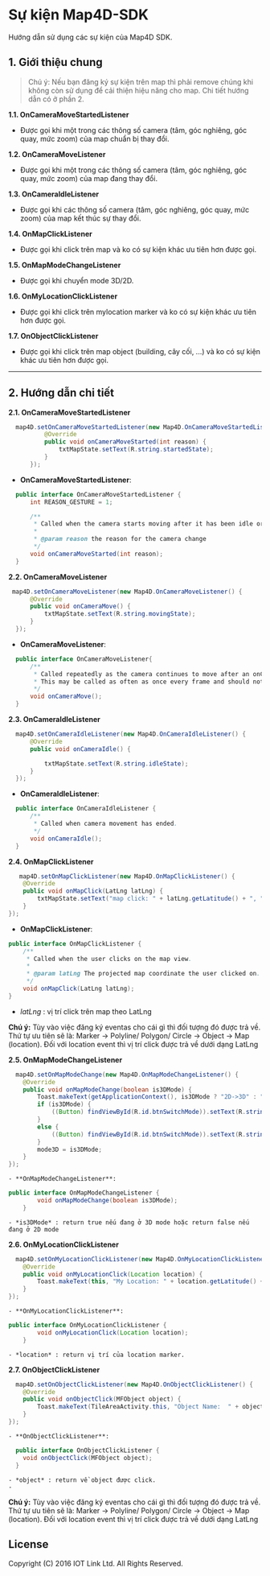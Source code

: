 # Sự kiện Map4D-SDK
Hướng dẫn sử dụng các sự kiện của Map4D SDK.

## 1. Giới thiệu chung

  > Chú ý: Nếu bạn đăng ký sự kiện trên map thì phải remove chúng khi không còn sử dụng để cải thiện hiệu năng cho map.
  Chi tiết hướng dẫn có ở phần 2.

  **1.1. OnCameraMoveStartedListener**
  - Được gọi khi một trong các thông số camera (tâm, góc nghiêng, góc quay, mức zoom) của map chuẩn bị thay đổi.

  **1.2. OnCameraMoveListener**
  - Được gọi khi một trong các thông số camera (tâm, góc nghiêng, góc quay, mức zoom) của map đang thay đổi.

  **1.3. OnCameraIdleListener**
  - Được gọi khi các thông số camera (tâm, góc nghiêng, góc quay, mức zoom) của map kết thúc sự thay đổi.

  **1.4. OnMapClickListener**
  - Được gọi khi click trên map và ko có sự kiện khác ưu tiên hơn được gọi.

  **1.5. OnMapModeChangeListener**
  - Được gọi khi chuyển mode 3D/2D.
  
  **1.6. OnMyLocationClickListener**
  - Được gọi khi click trên mylocation marker và ko có sự kiện khác ưu tiên hơn được gọi.
  
  **1.7. OnObjectClickListener**
  - Được gọi khi click trên map object (building, cây cối, ...) và ko có sự kiện khác ưu tiên hơn được gọi.
  ---

## 2. Hướng dẫn chi tiết
  **2.1. OnCameraMoveStartedListener**
  ```java
    map4D.setOnCameraMoveStartedListener(new Map4D.OnCameraMoveStartedListener() {
            @Override
            public void onCameraMoveStarted(int reason) {
                txtMapState.setText(R.string.startedState);
            }
        });
  ```

  - **OnCameraMoveStartedListener**:
  ```java
    public interface OnCameraMoveStartedListener {
        int REASON_GESTURE = 1;

        /**
         * Called when the camera starts moving after it has been idle or when the reason for camera motion has changed.
         *
         * @param reason the reason for the camera change
         */
        void onCameraMoveStarted(int reason);
    }
  ```

  **2.2. OnCameraMoveListener**
  ```java
   map4D.setOnCameraMoveListener(new Map4D.OnCameraMoveListener() {
        @Override
        public void onCameraMove() {
            txtMapState.setText(R.string.movingState);
        }
    });
  ```

  - **OnCameraMoveListener**:
  ```java
    public interface OnCameraMoveListener{
        /**
         * Called repeatedly as the camera continues to move after an onCameraMoveStarted call.
         * This may be called as often as once every frame and should not perform expensive operations.
         */
        void onCameraMove();
    }
  ```
  **2.3. OnCameraIdleListener**
  ```java
    map4D.setOnCameraIdleListener(new Map4D.OnCameraIdleListener() {
        @Override
        public void onCameraIdle() {

            txtMapState.setText(R.string.idleState);
        }
    });
  ```

  - **OnCameraIdleListener**:
  ```java
	public interface OnCameraIdleListener {
        /**
         * Called when camera movement has ended.
         */
        void onCameraIdle();
    }
  ```

	
  **2.4. OnMapClickListener**

```java
   map4D.setOnMapClickListener(new Map4D.OnMapClickListener() {
    @Override
    public void onMapClick(LatLng latLng) {
        txtMapState.setText("map click: " + latLng.getLatitude() + ", " + latLng.getLongitude());
    }
});
```

  - **OnMapClickListener**:
  
```java
public interface OnMapClickListener {
    /**
     * Called when the user clicks on the map view.
     *
     * @param latLng The projected map coordinate the user clicked on.
     */
    void onMapClick(LatLng latLng);
}
  ```
  - *latLng* : vị trí click trên map theo LatLng

**Chú ý:** Tùy vào việc đăng ký eventas cho cái gì thì đối tượng đó được trả về. Thứ tự ưu tiên sẽ là: Marker -> Polyline/ Polygon/ Circle -> Object -> Map (location). Đối với location event thì vị trí click được trả về dưới dạng LatLng


  **2.5. OnMapModeChangeListener**
	
```java
  map4D.setOnMapModeChange(new Map4D.OnMapModeChangeListener() {
    @Override
    public void onMapModeChange(boolean is3DMode) {
        Toast.makeText(getApplicationContext(), is3DMode ? "2D->3D" : "3D->2D", Toast.LENGTH_SHORT).show();
        if (is3DMode) {
            ((Button) findViewById(R.id.btnSwitchMode)).setText(R.string.mode2d);
        }
        else {
            ((Button) findViewById(R.id.btnSwitchMode)).setText(R.string.mode3d);
        }
        mode3D = is3DMode;
    }
});
```

    - **OnMapModeChangeListener**:
  
```java
public interface OnMapModeChangeListener {
        void onMapModeChange(boolean is3DMode);
    }
 ```
	- *is3DMode* : return true nếu đang ở 3D mode hoặc return false nếu đang ở 2D mode

 **2.6. OnMyLocationClickListener**
	
```java
  map4D.setOnMyLocationClickListener(new Map4D.OnMyLocationClickListener() {
    @Override
    public void onMyLocationClick(Location location) {
        Toast.makeText(this, "My Location: " + location.getLatitude() + ", " + location.getLongitude(), Toast.LENGTH_SHORT).show();
    }
});
```

    - **OnMyLocationClickListener**:
  
```java
public interface OnMyLocationClickListener {
        void onMyLocationClick(Location location);
    }
 ```
	- *location* : return vị trí của location marker.

  **2.7. OnObjectClickListener**
	
```java
  map4D.setOnObjectClickListener(new Map4D.OnObjectClickListener() {
    @Override
    public void onObjectClick(MFObject object) {
        Toast.makeText(TileAreaActivity.this, "Object Name:  " + object.getName(), Toast.LENGTH_SHORT).show();
    }
});
```

    - **OnObjectClickListener**:
  
```java
  public interface OnObjectClickListener {
    void onObjectClick(MFObject object);
  }
```
	- *object* : return về object được click.
	- 
**Chú ý:** Tùy vào việc đăng ký eventas cho cái gì thì đối tượng đó được trả về. Thứ tự ưu tiên sẽ là: Marker -> Polyline/ Polygon/ Circle -> Object -> Map (location). Đối với location event thì vị trí click được trả về dưới dạng LatLng

  License
  -------

  Copyright (C) 2016 IOT Link Ltd. All Rights Reserved.
